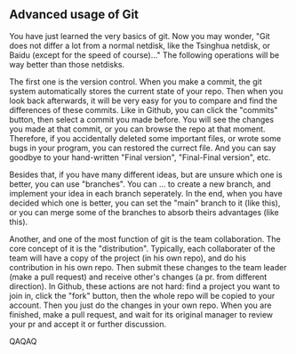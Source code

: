 ## Advanced usage of Git

You have just learned the very basics of git. Now you may wonder, "Git does not differ a lot from a normal netdisk, like the Tsinghua netdisk, or Baidu (except for the speed of course)..." The following operations will be way better than those netdisks. 

The first one is the version control. When you make a commit, the git system automatically stores the current state of your repo. Then when you look back afterwards, it will be very easy for you to compare and find the differences of these commits. Like in Github, you can click the "commits" button, then select a commit you made before. You will see the changes you made at that commit, or you can browse the repo at that moment. Therefore, if you accidentally deleted some important files, or wrote some bugs in your program, you can restored the currect file. And you can say goodbye to your hand-written "Final version", "Final-Final version", etc.

Besides that, if you have many different ideas, but are unsure which one is better, you can use "branches". You can ... to create a new branch, and implement your idea in each branch seperately. In the end, when you have decided which one is better, you can set the "main" branch to it (like this), or you can merge some of the branches to absorb theirs advantages (like this).

Another, and one of the most function of git is the team collaboration. The core concept of it is the "distribution". Typically, each collaborater of the team will have a copy of the project (in his own repo), and do his contribution in his own repo. Then submit these changes to the team leader (make a pull request) and receive other's changes (a pr. from different direction). In Github, these actions are not hard: find a project you want to join in, click the "fork" button, then the whole repo will be copied to your account. Then you just do the changes in your own repo. When you are finished, make a pull request, and wait for its original manager to review your pr and accept it or further discussion.

QAQAQ
